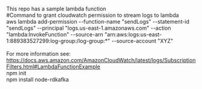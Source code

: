 This repo has a sample lambda function
<br>#Command to grant cloudwatch permission to stream logs to lambda
<br>aws lambda add-permission --function-name "sendLogs" --statement-id "sendLogs" --principal "logs.us-east-1.amazonaws.com" --action "lambda:InvokeFunction" --source-arn "arn:aws:logs:us-east-1:889383527299:log-group:/log-group:*" --source-account "XYZ"
<br>
<br>For more information see: https://docs.aws.amazon.com/AmazonCloudWatch/latest/logs/SubscriptionFilters.html#LambdaFunctionExample
<br>
npm init
<br>
npm install node-rdkafka
<br>